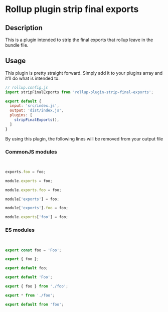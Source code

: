 # Rollup plugin strip final exports

## Description

This is a plugin intended to strip the final exports that rollup leave in the bundle file.

## Usage

This plugin is pretty straight forward. Simply add it to your plugins array and it'll do what is intended to.

```js
// rollup.config.js
import stripFinalExports from 'rollup-plugin-strip-final-exports';

export default {
  input: 'src/index.js',
  output: 'dist/index.js',
  plugins: [
    stripFinalExports(),
  ]
}
```

By using this plugin, the following lines will be removed from your output file

### CommonJS modules
<br />

```js
exports.foo = foo;

module.exports = foo;

module.exports.foo = foo;

module['exports'] = foo;

module['exports'].foo = foo;

module.exports['foo'] = foo;

```
### ES modules
<br />

```js
export const foo = 'Foo';

export { foo };

export default foo;

export default 'Foo';

export { foo } from './foo';

export * from './foo';

export default from 'foo';
```
